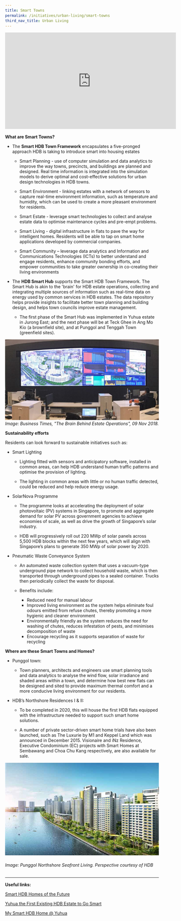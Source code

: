 ```yaml
---
title: Smart Towns
permalink: /initiatives/urban-living/smart-towns
third_nav_title: Urban Living
---
```

<iframe width="560" height="315" src="https://www.youtube.com/embed/nvEQE84SK1g" frameborder="0" allow="accelerometer; autoplay; clipboard-write; encrypted-media; gyroscope; picture-in-picture" allowfullscreen></iframe>


**What are Smart Towns?**

-   The  **Smart HDB Town Framework**  encapsulates a five-pronged approach HDB is taking to introduce smart into housing estates

	-   Smart Planning - use of computer simulation and data analytics to improve the way towns, precincts, and buildings are planned and designed. Real time information is integrated into the simulation models to derive optimal and cost-effective solutions for urban design technologies in HDB towns.

	-   Smart Environment - linking estates with a network of sensors to capture real-time environment information, such as temperature and humidity, which can be used to create a more pleasant environment for residents.

	-   Smart Estate - leverage smart technologies to collect and analyse estate data to optimise maintenance cycles and pre-empt problems.

	-   Smart Living - digital infrastructure in flats to pave the way for intelligent homes. Residents will be able to tap on smart home applications developed by commercial companies.

	-   Smart Community – leverage data analytics and Information and Communications Technologies (ICTs) to better understand and engage residents, enhance community bonding efforts, and empower communities to take greater ownership in co-creating their living environments

-   The  **HDB Smart Hub**  supports the Smart HDB Town Framework. The Smart Hub is akin to the 'brain' for HDB estate operations, collecting and integrating multiple sources of information such as real-time data on energy used by common services in HDB estates. The data repository helps provide insights to facilitate better town planning and building design, and helps town councils improve estate management.
    -   The first phase of the Smart Hub was implemented in Yuhua estate in Jurong East; and the next phase will be at Teck Ghee in Ang Mo Kio (a brownfield site), and at Punggol and Tenggah Town (greenfield sites).
 
![Peek into the estate operations](/images/initiatives/estate-operations.jpeg)
*Image: Business Times, "The Brain Behind Estate Operations", 09 Nov 2018.*


**Sustainability efforts**

Residents can look forward to sustainable initiatives such as:

-   Smart Lighting

	-   Lighting fitted with sensors and anticipatory software, installed in common areas, can help HDB understand human traffic patterns and optimise the provision of lighting.

	-   The lighting in common areas with little or no human traffic detected, could be reduced and help reduce energy usage.

-   SolarNova Programme

	-   The programme looks at accelerating the deployment of solar photovoltaic (PV) systems in Singapore, to promote and aggregate demand for solar PV across government agencies to achieve economies of scale, as well as drive the growth of Singapore’s solar industry.

	-   HDB will progressively roll out 220 MWp of solar panels across 5,500 HDB blocks within the next few years, which will align with Singapore’s plans to generate 350 MWp of solar power by 2020.

-   Pneumatic Waste Conveyance System

	-   An automated waste collection system that uses a vacuum-type underground pipe network to collect household waste, which is then transported through underground pipes to a sealed container. Trucks then periodically collect the waste for disposal.

	-   Benefits include:

		-   Reduced need for manual labour
		-   Improved living environment as the system helps eliminate foul odours emitted from refuse chutes, thereby promoting a more hygienic and cleaner environment
		-   Environmentally friendly as the system reduces the need for washing of chutes, reduces infestation of pests, and minimises decomposition of waste
		-   Encourage recycling as it supports separation of waste for recycling

**Where are these Smart Towns and Homes?**

-   Punggol town:

	-   Town planners, architects and engineers use smart planning tools and data analytics to analyse the wind flow, solar irradiance and shaded areas within a town, and determine how best new flats can be designed and sited to provide maximum thermal comfort and a more conducive living environment for our residents.

-   HDB’s Northshore Residences I & II:

	-   To be completed in 2020, this will house the first HDB flats equipped with the infrastructure needed to support such smart home solutions.

	-   A number of private sector-driven smart home trials have also been launched, such as The Luxurie by M1 and Keppel Land which was announced in December 2015. Visionaire and iNz Residence, Executive Condominium (EC) projects with Smart Homes at Sembawang and Choa Chu Kang respectively, are also available for sale.

![Punggol Northshore Seafront Living](/images/initiatives/smart-nation-punggol-northshore.jpg)
<h6>Image: Punggol Northshore Seafront Living. Perspective courtesy of HDB</h6>

----------

**Useful links:**

[Smart HDB Homes of the Future](http://www20.hdb.gov.sg/fi10/fi10296p.nsf/PressReleases/F93B15F80588397748257D500009CE6C?OpenDocument)

[Yuhua the First Existing HDB Estate to Go Smart](http://www.hdb.gov.sg/cs/infoweb/press-release/yuhua-the-first-existing-hdb-estate-to-go-smart)

[My Smart HDB Home @ Yuhua](http://www.hdb.gov.sg/cs/infoweb/about-us/our-role/smart-and-sustainable-living/smart-hdb-town-page/hdb-smart-home-exhibition)
